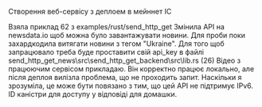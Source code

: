 Створення веб-сервісу з деплоем в мейннет IC 

Взяла приклад 62 з examples/rust/send_http_get
Змінила API на newsdata.io щоб можна було завантажувати новини. Для проби поки захардкодила витягати новини з тегом "Ukraine".
Для того щоб запрацювало треба буде проставити свій api_key в файлі send_http_get_news\src\send_http_get_backend\src\lib.rs (26)
Відео з працюючим сервісом прикладаю. Він корректно працює локально, але після деплоя вилізла проблема, що не проходить запит. Наскільки я зрозуміла, 
це може бути повязано з тим, що цей API не підтримує  IPv6.
ID каністри для доступу у відповіді для домашки.
